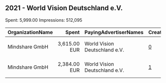 ## 2021 - World Vision Deutschland e.V. 
Spent: 5,999.00
Impressions: 512,095

|OrganizationName|Spent|PayingAdvertiserNames|CreativeUrls|Impressions|Genders|AgeBrackets|CountryCodes|BillingAddresses|CandidateBallotInformation|
|:---|---:|:---|:---|---:|:---|:---|:---|:---|:---|
|Mindshare GmbH|3,615.00 EUR|World Vision Deutschland e.V.|[0](https://www.snap.com/political-ads/asset/bc4a72d6207b1356d6c7fdd048581e8388db2bcd90253e40c7a5be0cceee1471?mediaType=mp4)|309,677||20+|germany|"Darmstaedter Landstrasse 112,Frankfurt,60598,DE"||
|Mindshare GmbH|2,384.00 EUR|World Vision Deutschland e.V.|[1](https://www.snap.com/political-ads/asset/08c061feedfca1d23da592c17bf5fe33516f8986bed0cbafdb013d8e62b88dff?mediaType=mp4)|202,418||20+|germany|"Darmstaedter Landstrasse 112,Frankfurt,60598,DE"||
